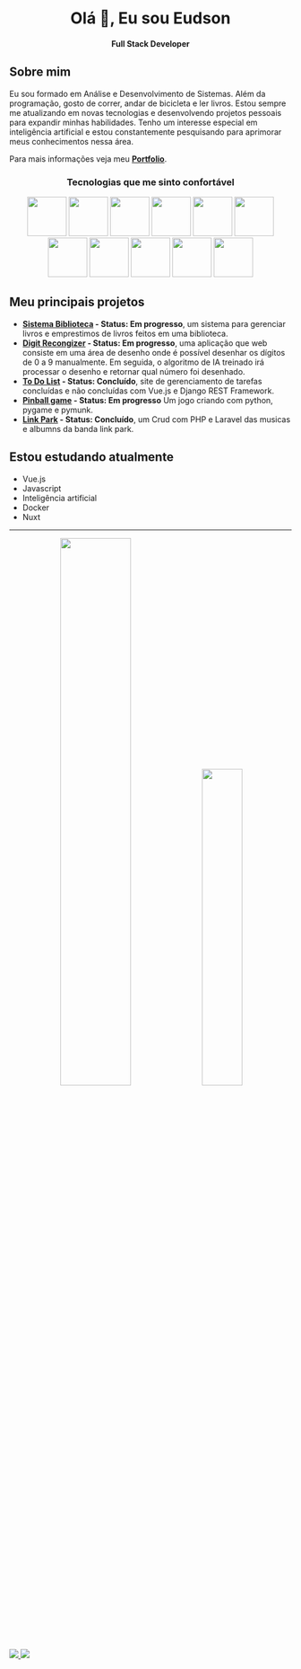 <h1 align="center">Olá 👋, Eu sou Eudson</h1>
<h4 align="center">Full Stack Developer</h4>

## Sobre mim

Eu sou formado em Análise e Desenvolvimento de Sistemas. Além da programação, gosto de correr, andar de bicicleta e ler livros. Estou sempre me atualizando em novas tecnologias e desenvolvendo projetos pessoais para expandir minhas habilidades. Tenho um interesse especial em inteligência artificial e estou constantemente pesquisando para aprimorar meus conhecimentos nessa área.

Para mais informações veja meu **[Portfolio](<https://sobrancelhadodragao.github.io/eudsondeveloper/> "https://sobrancelhadodragao.github.io/eudsondeveloper/")**.

<div align="center">
        
### Tecnologias que me sinto confortável 

<img width="70px" src="https://cdn.jsdelivr.net/gh/devicons/devicon/icons/python/python-original.svg" />

<img width="70px" src="https://cdn.jsdelivr.net/gh/devicons/devicon/icons/vuejs/vuejs-original.svg" />
        
<img width="70px" src="https://cdn.jsdelivr.net/gh/devicons/devicon/icons/django/django-plain-wordmark.svg" />
    
<img width="70px" src="https://cdn.jsdelivr.net/gh/devicons/devicon/icons/php/php-plain.svg" />

<img width="70px" src="https://cdn.jsdelivr.net/gh/devicons/devicon/icons/html5/html5-plain.svg" />
        
<img width="70px" src="https://cdn.jsdelivr.net/gh/devicons/devicon/icons/css3/css3-plain.svg" />
     
<img width="70px" src="https://cdn.jsdelivr.net/gh/devicons/devicon/icons/javascript/javascript-plain.svg" />
      
<img width="70px" src="https://cdn.jsdelivr.net/gh/devicons/devicon/icons/laravel/laravel-plain-wordmark.svg" />
        
<img width="70px" src="https://cdn.jsdelivr.net/gh/devicons/devicon/icons/mysql/mysql-original-wordmark.svg" />
               
<img width="70px" src="https://cdn.jsdelivr.net/gh/devicons/devicon/icons/git/git-original.svg" />
        
<img width="70px" src="https://cdn.jsdelivr.net/gh/devicons/devicon/icons/github/github-original-wordmark.svg" />
          
          
                
</div>

## Meu principais projetos

- **[Sistema Biblioteca](<https://github.com/SobrancelhaDoDragao/Sistema-Biblioteca>) - Status: Em progresso**, um sistema para gerenciar livros e emprestimos de livros feitos em uma biblioteca.
- **[Digit Recongizer](<https://github.com/SobrancelhaDoDragao/Digit_Recognizer>) - Status: Em progresso**, uma aplicação que web consiste em uma área de desenho onde é possível desenhar os dígitos de 0 a 9 manualmente. Em seguida, o algoritmo de IA treinado irá processar o desenho e retornar qual número foi desenhado.
- **[To Do List](<https://github.com/SobrancelhaDoDragao/To_Do_List>) - Status: Concluído**, site de gerenciamento de tarefas concluídas e não concluídas com Vue.js e Django REST Framework.
- **[Pinball game](<https://github.com/SobrancelhaDoDragao/pinball_game>) - Status: Em progresso** Um jogo criando com python, pygame e pymunk.
- **[Link Park](<https://github.com/SobrancelhaDoDragao/Linkin-park>) - Status: Concluído**, um Crud com PHP e Laravel das musicas e albumns da banda link park.

## Estou estudando atualmente

- Vue.js
- Javascript
- Inteligência artificial 
- Docker
- Nuxt

-------------

<div align="center">

<img width="50%" src="https://github-readme-stats.vercel.app/api?username=SobrancelhaDoDragao&show_icons=true&theme=dark" />

<img width="38%"  src="https://github-readme-stats.vercel.app/api/top-langs/?username=SobrancelhaDoDragao&layout=compact&theme=dark" />

         
</div>

##

<a target='_blank' href="https://www.linkedin.com/in/eudsonDuraes/">
        <img src="https://img.shields.io/badge/LinkedIn-0077B5?style=for-the-badge&logo=linkedin&logoColor=white">
</a>
 
  <a target='_blank' href="mailto: eudson.duraes@gmail.com">
        <img src="https://img.shields.io/badge/-Gmail-%23EA4335?style=for-the-badge&logo=gmail&logoColor=white">
 </a>

